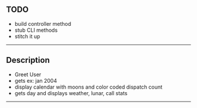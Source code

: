 ## TODO
  * build controller method
  * stub CLI methods
  * stitch it up
---
## Description
  * Greet User
  * gets <mon yyyy> ex: jan 2004
  * display calendar with moons and color coded dispatch count
  * gets day and displays weather, lunar, call stats
---
